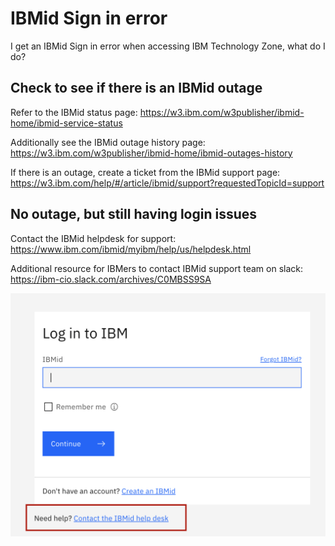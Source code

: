 # IBMid Sign in error

I get an IBMid Sign in error when accessing IBM Technology Zone, what do I do? 


## Check to see if there is an IBMid outage 

Refer to the IBMid status page: https://w3.ibm.com/w3publisher/ibmid-home/ibmid-service-status

Additionally see the IBMid outage history page: https://w3.ibm.com/w3publisher/ibmid-home/ibmid-outages-history

If there is an outage, create a ticket from the IBMid support page: https://w3.ibm.com/help/#/article/ibmid/support?requestedTopicId=support


## No outage, but still having login issues

Contact the IBMid helpdesk for support: https://www.ibm.com/ibmid/myibm/help/us/helpdesk.html

Additional resource for IBMers to contact IBMid support team on slack: https://ibm-cio.slack.com/archives/C0MBSS9SA

![ibmidoutage](https://github.com/IBM/dte-support-public/blob/main/IBM-Technology-Zone/IBM-Technology-Zone-Runbooks/Images/ibmidhelpdesk.png)
